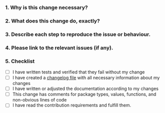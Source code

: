 <!--
Thank you for contributing to Cicada! Please fill out this description template to help us to process your pull request.

Please make sure to fulfill our contribution guideline (https://developer.xchanming.com/docs/resources/guidelines/code/contribution?category=cicada-platform-dev-en/contribution).

Do your changes need to be mentioned in the documentation?
Please create a second pull request at https://github.com/cicada/docs
-->

### 1. Why is this change necessary?


### 2. What does this change do, exactly?


### 3. Describe each step to reproduce the issue or behaviour.


### 4. Please link to the relevant issues (if any).
<!-- Examples:
- closes #123  - closes the issue #123 when the PR is merged
- relates #123 - relates to the issue #123

In case of issue existing only on Jira, link to the Jira issue.
- Jira issue: https://cicada.atlassian.net/browse/NEXT-123
-->

### 5. Checklist

- [ ] I have written tests and verified that they fail without my change
- [ ] I have created a [changelog file](https://github.com/cicada-ag/platform/blob/trunk/adr/2020-08-03-implement-new-changelog.md) with all necessary information about my changes
- [ ] I have written or adjusted the documentation according to my changes
- [ ] This change has comments for package types, values, functions, and non-obvious lines of code
- [ ] I have read the contribution requirements and fulfill them.
